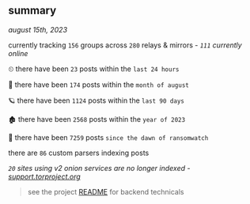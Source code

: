 
## summary
_august 15th, 2023_

currently tracking `156` groups across `280` relays & mirrors - _`111` currently online_

⏲ there have been `23` posts within the `last 24 hours`

🦈 there have been `174` posts within the `month of august`

🪐 there have been `1124` posts within the `last 90 days`

🏚 there have been `2568` posts within the `year of 2023`

🦕 there have been `7259` posts `since the dawn of ransomwatch`

there are `86` custom parsers indexing posts

_`20` sites using v2 onion services are no longer indexed - [support.torproject.org](https://support.torproject.org/onionservices/v2-deprecation/)_

> see the project [README](https://github.com/joshhighet/ransomwatch#ransomwatch--) for backend technicals
